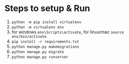 # Steps to setup & Run
1. `python -m pip install virtualenv`
2. `python -m virtualenv env`
3. for windows `env\Scripts\activate`, for linux/mac `source env/bin/activate`
4. `pip install -r requirements.txt`
5. `python manage.py makemigrations`
6. `python manage.py migrate`
7. `python manage.py runserver`